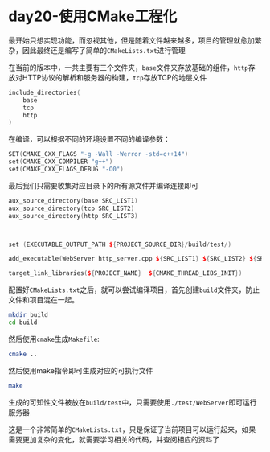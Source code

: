 # day20-使用CMake工程化

最开始只想实现功能，而忽视其他，但是随着文件越来越多，项目的管理就愈加繁杂，因此最终还是编写了简单的`CMakeLists.txt`进行管理

在当前的版本中，一共主要有三个文件夹，`base`文件夹存放基础的组件，`http`存放对HTTP协议的解析和服务器的构建，`tcp`存放TCP的地层文件
```c++
include_directories(
    base
    tcp
    http
)
```

在编译，可以根据不同的环境设置不同的编译参数：
```c++
SET(CMAKE_CXX_FLAGS "-g -Wall -Werror -std=c++14")
set(CMAKE_CXX_COMPILER "g++")
set(CMAKE_CXX_FLAGS_DEBUG "-O0")
```

最后我们只需要收集对应目录下的所有源文件并编译连接即可
```c++
aux_source_directory(base SRC_LIST1)
aux_source_directory(tcp SRC_LIST2)
aux_source_directory(http SRC_LIST3)



set (EXECUTABLE_OUTPUT_PATH ${PROJECT_SOURCE_DIR}/build/test/)

add_executable(WebServer http_server.cpp ${SRC_LIST1} ${SRC_LIST2} ${SRC_LIST3})

target_link_libraries(${PROJECT_NAME}  ${CMAKE_THREAD_LIBS_INIT})
```

配置好`CMakeLists.txt`之后，就可以尝试编译项目，首先创建`build`文件夹，防止文件和项目混在一起。
```bash
mkdir build
cd build
```

然后使用`cmake`生成`Makefile`:
```bash
cmake ..
```
然后使用make指令即可生成对应的可执行文件
```bash
make
```

生成的可知性文件被放在`build/test`中，只需要使用`./test/WebServer`即可运行服务器

这是一个非常简单的`CMakeLists.txt`，只是保证了当前项目可以运行起来，如果需要更加复杂的变化，就需要学习相关的代码，并查阅相应的资料了
